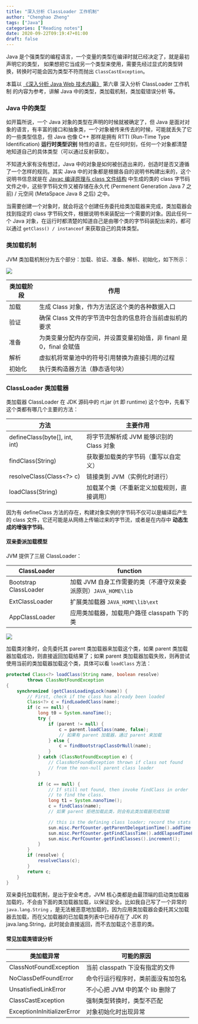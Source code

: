 ```yaml
---
title: "深入分析 ClassLoader 工作机制"
author: "Chenghao Zheng"
tags: ["Java"]
categories: ["Reading notes"]
date: 2020-09-22T09:19:47+01:00
draft: false
---
```


Java 是个强类型的编程语言，一个变量的类型在编译时就已经决定了，就是最初声明它的类型， 如果想把它当成另一个类型来使用，需要先经过显式的类型转换，转换时可能会因为类型不符而抛出 `ClassCastException`。

本篇以 [《深入分析 Java Web 技术内幕》](https://book.douban.com/subject/25953851/) 第六章 深入分析 ClassLoader 工作机制 的内容为参考，讲解 Java 中的类型，类加载机制，类加载错误分析 等。

### Java 中的类型

如开篇所说，一个 Java 对象的类型在声明的时候就被确定了，但 Java 是面对对象的语言，有丰富的接口和抽象类，一个对象被传来传去的时候，可能就丢失了它的一些类型信息，但 Java 也像 C++ 那样是拥有 RTTI (Run-Time Type Identification) **运行时类型识别** 特性的语言。在任何时刻，任何一个对象都清楚地知道自己的具体类型（可以通过反射获取）。 

不知道大家有没有想过，Java 中的对象是如何被创造出来的，创造时是否又遵循了一个怎样的规则。其实 Java 中的对象都是根据各自的说明书构建出来的，这个说明书信息就是在 [Javac 编译原理与 class 文件结构](https://chenghao.monster/2020/java-compile/) 中生成的类的 class 字节码文件之中，这些字节码文件又被存储在永久代 (Permenent Generation Java 7 之前) / 元空间 (MetaSpace Java 8 之后) 之中。

当需要创建一个对象时，就会将这个创建任务委托给类加载器来完成，类加载器会找到指定的 class 字节码文件，根据说明书来装配出一个需要的对象。因此任何一个 Java 对象，在运行时都清楚的知道自己是由哪个类的字节码装配出来的，都可以通过 `getClass() / instanceof` 来获取自己的具体类型。 

### 类加载机制

JVM 类加载机制分为五个部分：加载、验证、准备、解析、初始化，如下所示：

![](/images/class-load-process.jpg)

| 类加载阶段 | 作用                                                         |
| ---------- | ------------------------------------------------------------ |
| 加载       | 生成 Class 对象，作为方法区这个类的各种数据入口              |
| 验证       | 确保 Class 文件的字节流中包含的信息符合当前虚拟机的要求      |
| 准备       | 为类变量分配内存空间，并设置变量初始值，非 finanl 是0，final 会赋值 |
| 解析       | 虚拟机将常量池中的符号引用替换为直接引用的过程               |
| 初始化     | 执行类构造器方法（静态语句块）                               |

### ClassLoader 类加载器

类加载器 ClassLoader 在 JDK 源码中的 rt.jar (rt 即 runtime) 这个包中，先看下这个类都有哪几个主要的方法：

| 方法                          | 主要作用                                   |
| ----------------------------- | ------------------------------------------ |
| defineClass(byte[], int, int) | 将字节流解析成 JVM 能够识别的 Class 对象   |
| findClass(String)             | 获取要加载类的字节码（重写以自定义）       |
| resolveClass(Class<?> c)      | 链接类到 JVM（实例化时进行）               |
| loadClass(String)             | 加载某个类（不重新定义加载规则，直接调用） |

因为有 defineClass 方法的存在，构建对象实例的字节码不仅可以是编译后产生的 class 文件，它还可能是从网络上传输过来的字节流，或者是在内存中 **动态生成的增强字节码**。

#### 双亲委派加载模型

JVM 提供了三层 ClassLoader：

| ClassLoader           | function                                                     |
| --------------------- | ------------------------------------------------------------ |
| Bootstrap ClassLoader | 加载 JVM 自身工作需要的类（不遵守双亲委派原则）`JAVA_HOME\lib` |
| ExtClassLoader        | 扩展类加载器 `JAVA_HOME\lib\ext`                             |
| AppClassLoader        | 应用类加载器，加载用户路径 classpath 下的类                  |

![](/images/ClassLoader.jpg)

加载类对象时，会先委托其 parent 类加载器来加载这个类，如果 parent 类加载器加载成功，则直接返回加载结果了；如果 parent 类加载器加载失败，则再尝试使用当前的类加载器加载这个类，具体可以看 `loadClass` 方法：

```java
protected Class<?> loadClass(String name, boolean resolve)
        throws ClassNotFoundException
{
    synchronized (getClassLoadingLock(name)) {
        // First, check if the class has already been loaded
        Class<?> c = findLoadedClass(name);
        if (c == null) {
            long t0 = System.nanoTime();
            try {
                if (parent != null) {
                    c = parent.loadClass(name, false);
                    // 如果有 parent 加载器，通过 parent 来加载
                } else {
                    c = findBootstrapClassOrNull(name);
                }
            } catch (ClassNotFoundException e) {
                // ClassNotFoundException thrown if class not found
                // from the non-null parent class loader
            }

            if (c == null) {
                // If still not found, then invoke findClass in order
                // to find the class.
                long t1 = System.nanoTime();
                c = findClass(name);
                // 如果 parent 拒绝加载此类，则会有此类加载器完成加载

                // this is the defining class loader; record the stats
                sun.misc.PerfCounter.getParentDelegationTime().addTime(t1 - t0);
                sun.misc.PerfCounter.getFindClassTime().addElapsedTimeFrom(t1);
                sun.misc.PerfCounter.getFindClasses().increment();
            }
        }
        if (resolve) {
            resolveClass(c);
        }
        return c;
    }
}
```

双亲委托加载机制，是出于安全考虑，JVM 核心类都是由最顶端的启动类加载器加载的，不会由下面的类加载器加载，以保证安全。比如我自己写了一个异常的 `java.lang.String` ，是无法被恶意地加载的，因为应用类加载器会委托其父加载器去加载，而在父加载器的已加载类列表中已经存在了 JDK 的 java.lang.String，此时就会直接返回，而不去加载这个恶意的类。

#### 常见加载类错误分析

| 类加载异常                  | 可能的原因                         |
| --------------------------- | ---------------------------------- |
| ClassNotFoundException      | 当前 classpath 下没有指定的文件    |
| NoClassDefFoundError        | 命令行运行程序时，类前面没有加包名 |
| UnsatisfiedLinkError        | 不小心把 JVM 中的某个 lib 删除了   |
| ClassCastException          | 强制类型转换时，类型不匹配         |
| ExceptionInInitializerError | 对象初始化时出现异常               |



